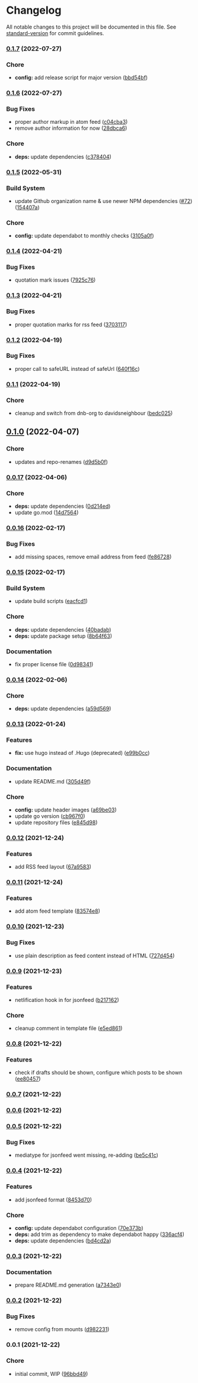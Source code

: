 # Changelog

All notable changes to this project will be documented in this file. See [standard-version](https://github.com/conventional-changelog/standard-version) for commit guidelines.

### [0.1.7](https://github.com/davidsneighbour/hugo-feeds/compare/v0.1.6...v0.1.7) (2022-07-27)


### Chore

* **config:** add release script for major version ([bbd54bf](https://github.com/davidsneighbour/hugo-feeds/commit/bbd54bfdc14cdda285309d5ec881f66d90288bf8))

### [0.1.6](https://github.com/davidsneighbour/hugo-feeds/compare/v0.1.5...v0.1.6) (2022-07-27)


### Bug Fixes

* proper author markup in atom feed ([c04cba3](https://github.com/davidsneighbour/hugo-feeds/commit/c04cba3368c772c5dde91aa4d434f3c62e99cadc))
* remove author information for now ([28dbca6](https://github.com/davidsneighbour/hugo-feeds/commit/28dbca69790f3dc4deda97459ec0c648764ad60b))


### Chore

* **deps:** update dependencies ([c378404](https://github.com/davidsneighbour/hugo-feeds/commit/c37840482e62924a155747fab0434b6556db8305))

### [0.1.5](https://github.com/davidsneighbour/hugo-feeds/compare/v0.1.4...v0.1.5) (2022-05-31)


### Build System

* update Github organization name & use newer NPM dependencies ([#72](https://github.com/davidsneighbour/hugo-feeds/issues/72)) ([154407a](https://github.com/davidsneighbour/hugo-feeds/commit/154407a3cc198559db67b1cc79aa91c8066c7fe1))


### Chore

* **config:** update dependabot to monthly checks ([3105a0f](https://github.com/davidsneighbour/hugo-feeds/commit/3105a0f6e9e10aa6e27785f823b0f508746f10de))

### [0.1.4](https://github.com/davidsneighbour/hugo-feeds/compare/v0.1.3...v0.1.4) (2022-04-21)


### Bug Fixes

* quotation mark issues ([7925c76](https://github.com/davidsneighbour/hugo-feeds/commit/7925c768c14c9b2c912a07ba47ff93247e8c18a4))

### [0.1.3](https://github.com/davidsneighbour/hugo-feeds/compare/v0.1.2...v0.1.3) (2022-04-21)


### Bug Fixes

* proper quotation marks for rss feed ([3703117](https://github.com/davidsneighbour/hugo-feeds/commit/3703117d34a2bdc215078dd95f052344d905a576))

### [0.1.2](https://github.com/davidsneighbour/hugo-feeds/compare/v0.1.1...v0.1.2) (2022-04-19)


### Bug Fixes

* proper call to safeURL instead of safeUrl ([640f16c](https://github.com/davidsneighbour/hugo-feeds/commit/640f16c24c5cf6d6c5b07367b31f22297c391218))

### [0.1.1](https://github.com/davidsneighbour/hugo-feeds/compare/v0.1.0...v0.1.1) (2022-04-19)


### Chore

* cleanup and switch from dnb-org to davidsneighbour ([bedc025](https://github.com/davidsneighbour/hugo-feeds/commit/bedc0253378bb9dcda6f60d64a453b22fc2b00fe))

## [0.1.0](https://github.com/davidsneighbour/hugo-feeds/compare/v0.0.17...v0.1.0) (2022-04-07)


### Chore

* updates and repo-renames ([d9d5b0f](https://github.com/davidsneighbour/hugo-feeds/commit/d9d5b0f37982885f93353f1c55f472890fe23332))

### [0.0.17](https://github.com/davidsneighbour/hugo-feeds/compare/v0.0.16...v0.0.17) (2022-04-06)


### Chore

* **deps:** update dependencies ([0d214ed](https://github.com/davidsneighbour/hugo-feeds/commit/0d214ed17d83bda648bd1310c9744aa05ed7eb38))
* update go.mod ([14d7564](https://github.com/davidsneighbour/hugo-feeds/commit/14d7564893e1db7d6a6d9a7a8f3c045102b02ed1))

### [0.0.16](https://github.com/davidsneighbour/hugo-feeds/compare/v0.0.15...v0.0.16) (2022-02-17)


### Bug Fixes

* add missing spaces, remove email address from feed ([fe86728](https://github.com/davidsneighbour/hugo-feeds/commit/fe86728f306984db732a78d6e9aa682de1a73670))

### [0.0.15](https://github.com/davidsneighbour/hugo-feeds/compare/v0.0.14...v0.0.15) (2022-02-17)


### Build System

* update build scripts ([eacfcd1](https://github.com/davidsneighbour/hugo-feeds/commit/eacfcd16356321d3736ede20195f89afe319b094))


### Chore

* **deps:** update dependencies ([40badab](https://github.com/davidsneighbour/hugo-feeds/commit/40badabfd80f09cbb7665475648e056d5cdaca62))
* **deps:** update package setup ([8b64f63](https://github.com/davidsneighbour/hugo-feeds/commit/8b64f6312b958d28e9f5de9cd40644b7af062ced))


### Documentation

* fix proper license file ([0d98341](https://github.com/davidsneighbour/hugo-feeds/commit/0d983412fb97a1b39aa785440442a5047f7204e8))

### [0.0.14](https://github.com/davidsneighbour/hugo-feeds/compare/v0.0.13...v0.0.14) (2022-02-06)


### Chore

* **deps:** update dependencies ([a59d569](https://github.com/davidsneighbour/hugo-feeds/commit/a59d56961b8046c404d4795375d983c8dc63ac59))

### [0.0.13](https://github.com/davidsneighbour/hugo-feeds/compare/v0.0.12...v0.0.13) (2022-01-24)


### Features

* **fix:** use hugo instead of .Hugo (deprecated) ([e99b0cc](https://github.com/davidsneighbour/hugo-feeds/commit/e99b0cc56fd6df9cdc2588e17cec47685127825a))


### Documentation

* update README.md ([305d49f](https://github.com/davidsneighbour/hugo-feeds/commit/305d49f281ac2b7a5ceec0ff06a32aeeb7921823))


### Chore

* **config:** update header images ([a69be03](https://github.com/davidsneighbour/hugo-feeds/commit/a69be03475d02275cc20b6f21eef2ae54c257756))
* update go version ([cb967f0](https://github.com/davidsneighbour/hugo-feeds/commit/cb967f0556184025d79747ddfebe2d80fd183993))
* update repository files ([e845d98](https://github.com/davidsneighbour/hugo-feeds/commit/e845d980f599dccd53ee55c12775120866f9d554))

### [0.0.12](https://github.com/davidsneighbour/hugo-feeds/compare/v0.0.11...v0.0.12) (2021-12-24)


### Features

* add RSS feed layout ([67a9583](https://github.com/davidsneighbour/hugo-feeds/commit/67a9583b97fd93977399e35513f3bf04cbaa603f))

### [0.0.11](https://github.com/davidsneighbour/hugo-feeds/compare/v0.0.10...v0.0.11) (2021-12-24)


### Features

* add atom feed template ([83574e8](https://github.com/davidsneighbour/hugo-feeds/commit/83574e8b6a42944fa31ecf0be77a5777056516ae))

### [0.0.10](https://github.com/davidsneighbour/hugo-feeds/compare/v0.0.9...v0.0.10) (2021-12-23)


### Bug Fixes

* use plain description as feed content instead of HTML ([727d454](https://github.com/davidsneighbour/hugo-feeds/commit/727d454d38694cf2c3fb46712850a4e7de1a6024))

### [0.0.9](https://github.com/davidsneighbour/hugo-feeds/compare/v0.0.8...v0.0.9) (2021-12-23)


### Features

* netlification hook in for jsonfeed ([b217162](https://github.com/davidsneighbour/hugo-feeds/commit/b217162eaf5fc710c1c58e7387bc298d964d7948))


### Chore

* cleanup comment in template file ([e5ed861](https://github.com/davidsneighbour/hugo-feeds/commit/e5ed861ac067d84294e83977186c801adf1b883e))

### [0.0.8](https://github.com/davidsneighbour/hugo-feeds/compare/v0.0.7...v0.0.8) (2021-12-22)


### Features

* check if drafts should be shown, configure which posts to be shown ([ee80457](https://github.com/davidsneighbour/hugo-feeds/commit/ee80457d5505e65f865bf8a1efc9dc033b9bc061))

### [0.0.7](https://github.com/davidsneighbour/hugo-feeds/compare/v0.0.6...v0.0.7) (2021-12-22)

### [0.0.6](https://github.com/davidsneighbour/hugo-feeds/compare/v0.0.5...v0.0.6) (2021-12-22)

### [0.0.5](https://github.com/davidsneighbour/hugo-feeds/compare/v0.0.4...v0.0.5) (2021-12-22)


### Bug Fixes

* mediatype for jsonfeed went missing, re-adding ([be5c41c](https://github.com/davidsneighbour/hugo-feeds/commit/be5c41c7b9dfe5bf55afbb541ed738128f3fde6c))

### [0.0.4](https://github.com/davidsneighbour/hugo-feeds/compare/v0.0.3...v0.0.4) (2021-12-22)


### Features

* add jsonfeed format ([8453d70](https://github.com/davidsneighbour/hugo-feeds/commit/8453d70d04955eed26cf8e03f9c170d1d6440736))


### Chore

* **config:** update dependabot configuration ([70e373b](https://github.com/davidsneighbour/hugo-feeds/commit/70e373b17c8a58dcc72943e4a568f64c3794e5d7))
* **deps:** add trim as dependency to make dependabot happy ([336acf4](https://github.com/davidsneighbour/hugo-feeds/commit/336acf4162d7eeaea733d4f55454e9cdbb42ee4f))
* **deps:** update dependencies ([bd4cd2a](https://github.com/davidsneighbour/hugo-feeds/commit/bd4cd2ac2cf7027a4e056a8dad58abfed3d2f4b7))

### [0.0.3](https://github.com/davidsneighbour/hugo-feeds/compare/v0.0.2...v0.0.3) (2021-12-22)


### Documentation

* prepare README.md generation ([a7343e0](https://github.com/davidsneighbour/hugo-feeds/commit/a7343e03f77dcd565bade6aac25c74f6fbb80da1))

### [0.0.2](https://github.com/davidsneighbour/hugo-feeds/compare/v0.0.1...v0.0.2) (2021-12-22)


### Bug Fixes

* remove config from mounts ([d982231](https://github.com/davidsneighbour/hugo-feeds/commit/d982231ae712cc1cb2e6a7b9e78430c3d0207472))

### 0.0.1 (2021-12-22)


### Chore

* initial commit, WIP ([96bbd49](https://github.com/davidsneighbour/hugo-feeds/commit/96bbd494b07837a43274d3a0d9b8f14ff6bfb677))
